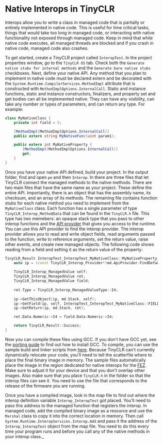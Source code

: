 # Native Interops in TinyCLR

Interops allow you to write a class in managed code that is partially or entirely implemented in native code. This is useful for time critical tasks, things that would take too long in managed code, or interacting with native functionality not exposed through managed code. Keep in mind that while native code executes, all managed threads are blocked and if you crash in native code, managed code also crashes.

To get started, create a TinyCLR project called `InteropTest`. In the project properties window, go to the `TinyCLR OS` tab. Check both the `Generate native stubs for internal methods` and the `Generate bare native stubs` checkboxes. Next, define your native API. Any method that you plan to implement in native code must be declared extern and be decorated with the `System.Runtime.CompilerServices.MethodImpl` attribute that is constructed with `MethodImplOptions.InternalCall`. Static and instance functions, static and instance constructors, finalizers, and property set and get bodies can all be implemented native. They can have any visibility, can take any number or types of parameters, and can return any type. For example:

```csharp
class MyNativeClass {
    private int field = 5;

    [MethodImpl(MethodImplOptions.InternalCall)]
    public extern string MyNativeFunc(uint param1);

    public extern int MyNativeProperty {
        [MethodImpl(MethodImplOptions.InternalCall)]
        get;
    }
}
```

Once you have your native API defined, build your project. In the output folder, find and open `pe` and then `Interop`. In there are three files that let TinyCLR connect the managed methods to the native methods. There are two main files that have the same name as your project. These define the entire API. Importantly, there is an object that has the assembly name, its checksum, and an array of its methods. The remaining file contains function stubs for each native method you need to implement from the `MyNativeClass` class. Each function has a single parameter of type `TinyCLR_Interop_MethodData` that can be found in the `TinyCLR.h` file. This type has two memebers: an opaque stack type that you pass to other interop functions and the [API provider](native_apis.md) that gives you access to the runtime. You can use this API provider to find the interop provider. The interop provider allows you to read and write object fields, read arguments passed to the function, write to reference arguments, set the return value, raise other events, and create new managed objects. The following code shows reading from a field and setting it as the return value of the property:

```cpp
TinyCLR_Result InteropTest_InteropTest_MyNativeClass::MyNativeProperty___I4(const TinyCLR_Interop_MethodData md) {    
    auto ip = (const TinyCLR_Interop_Provider*)md.ApiProvider.FindDefault(&md.ApiProvider, TinyCLR_Api_Type::InteropProvider);
    
    TinyCLR_Interop_ManagedValue self;
    TinyCLR_Interop_ManagedValue ret;
    TinyCLR_Interop_ManagedValue field;
    
    ret.Type = TinyCLR_Interop_ManagedValueType::I4;
    
    ip->GetThisObject(ip, md.Stack, self);
    ip->GetField(ip, self, InteropTest_InteropTest_MyNativeClass::FIELD___field___I4, field);
    ip->GetReturn(ip, md.Stack, ret);

    ret.Data.Numeric->I4 = field.Data.Numeric->I4;

    return TinyCLR_Result::Success;
}
```

Now you can compile these files using GCC. If you don't have GCC yet, see the [porting guide](intro.md) to find out how to install GCC. To compile, you can use the sample build and linker scripts from [here](http://ghielectronics.com/). Because TinyCLR can't currently dynamically relocate your code, you'll need to tell the scatterfile where to place the final binary image in memory. The sample files automatically place the image in the region dedicated for native interops for the [FEZ](../../hardware/FEZ.md). Make sure to adjust it for your device and that you don't overlap other images. Also make sure that you place `TinyCLR.h` in the folder so that the interop files can see it. You need to use the file that corresponds to the release of the firmware you are running.

Once you have a compiled image, look in the map file to find out where the interop definition variable `Interop_InteropTest` got placed. You'll need to pass this address to the managed function that registers the interop. In managed code, add the compiled binary image as a resource and use the `Marshal` class to copy it into the correct location in memory. Then call `System.Runtime.InteropServices.Interop.Add` and pass it the address of the `Interop_InteropTest` object from the map file. You need to do this every time your program runs and before you call any of the native methods in your interop class._
